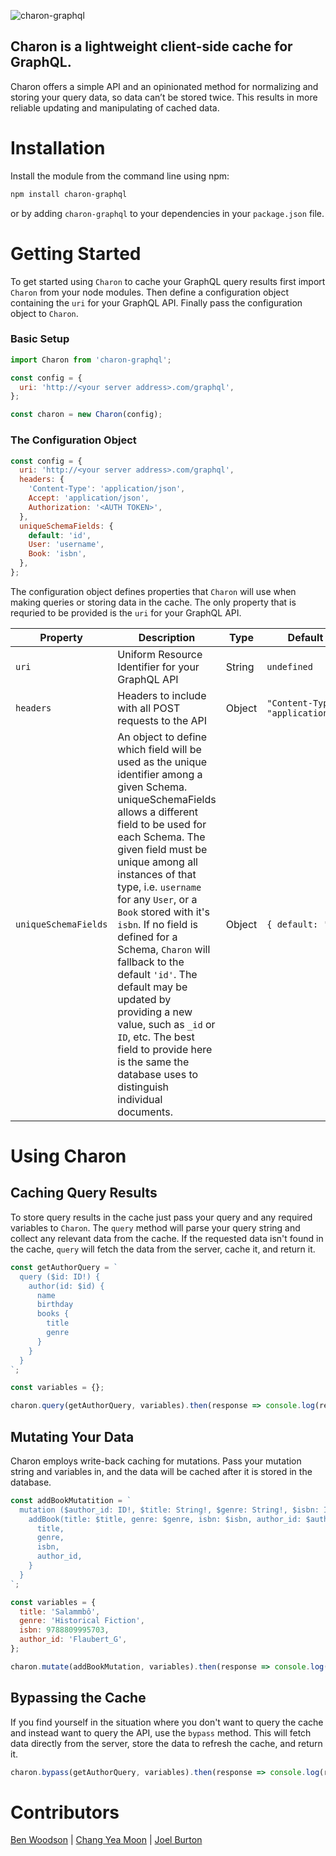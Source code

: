 ![charon-graphql](https://imgur.com/a/TN2nmy2)

## Charon is a lightweight client-side cache for GraphQL.

Charon offers a simple API and an opinionated method for normalizing and storing your query data, so data can’t be stored twice. This results in more reliable updating and manipulating of cached data.

# Installation

Install the module from the command line using npm:

```bash
npm install charon-graphql
```

or by adding `charon-graphql` to your dependencies in your `package.json` file.

# Getting Started

To get started using `Charon` to cache your GraphQL query results first import `Charon` from your node modules. Then define a configuration object containing the `uri` for your GraphQL API. Finally pass the configuration object to `Charon`.

### Basic Setup

```js
import Charon from 'charon-graphql';

const config = {
  uri: 'http://<your server address>.com/graphql',
};

const charon = new Charon(config);
```

### The Configuration Object

```js
const config = {
  uri: 'http://<your server address>.com/graphql',
  headers: {
    'Content-Type': 'application/json',
    Accept: 'application/json',
    Authorization: '<AUTH TOKEN>',
  },
  uniqueSchemaFields: {
    default: 'id',
    User: 'username',
    Book: 'isbn',
  },
};
```

The configuration object defines properties that `Charon` will use when making queries or storing data in the cache. The only property that is requried to be provided is the `uri` for your GraphQL API.

| Property             | Description                                                                                                                                                                                                                                                                                                                                                                                                                                                                                                                                                                     | Type   | Default Value                           |
| -------------------- | ------------------------------------------------------------------------------------------------------------------------------------------------------------------------------------------------------------------------------------------------------------------------------------------------------------------------------------------------------------------------------------------------------------------------------------------------------------------------------------------------------------------------------------------------------------------------------- | ------ | --------------------------------------- |
| `uri`                | Uniform Resource Identifier for your GraphQL API                                                                                                                                                                                                                                                                                                                                                                                                                                                                                                                                | String | `undefined`                             |
| `headers`            | Headers to include with all POST requests to the API                                                                                                                                                                                                                                                                                                                                                                                                                                                                                                                            | Object | `"Content-Type": "application/graphql"` |
| `uniqueSchemaFields` | An object to define which field will be used as the unique identifier among a given Schema. uniqueSchemaFields allows a different field to be used for each Schema. The given field must be unique among all instances of that type, i.e. `username` for any `User`, or a `Book` stored with it's `isbn`. If no field is defined for a Schema, `Charon` will fallback to the default `'id'`. The default may be updated by providing a new value, such as `_id` or `ID`, etc. The best field to provide here is the same the database uses to distinguish individual documents. | Object | `{ default: 'id' }`                     |

# Using Charon

## Caching Query Results

To store query results in the cache just pass your query and any required variables to `Charon`. The `query` method will parse your query string and collect any relevant data from the cache. If the requested data isn't found in the cache, `query` will fetch the data from the server, cache it, and return it.

```js
const getAuthorQuery = `
  query ($id: ID!) {
    author(id: $id) {
      name
      birthday
      books {
        title
        genre
      }
    }
  }
`;

const variables = {};

charon.query(getAuthorQuery, variables).then(response => console.log(respose.data));
```

## Mutating Your Data

Charon employs write-back caching for mutations. Pass your mutation string and variables in, and the data will be cached after it is stored in the database.

```js
const addBookMutatition = `
  mutation ($author_id: ID!, $title: String!, $genre: String!, $isbn: ID!) {
    addBook(title: $title, genre: $genre, isbn: $isbn, author_id: $author_id) {
      title,
      genre,
      isbn,
      author_id,
    }
  }
`;

const variables = {
  title: 'Salammbô',
  genre: 'Historical Fiction',
  isbn: 9788809995703,
  author_id: 'Flaubert_G',
};

charon.mutate(addBookMutation, variables).then(response => console.log(respose.data));
```

## Bypassing the Cache

If you find yourself in the situation where you don't want to query the cache and instead want to query the API, use the `bypass` method. This will fetch data directly from the server, store the data to refresh the cache, and return it.

```js
charon.bypass(getAuthorQuery, variables).then(response => console.log(respose.data));
```

# Contributors

[Ben Woodson] | [Chang Yea Moon] | [Joel Burton]

[ben woodson]: https://github.com/bighatnocattle
[chang yea moon]: https://github.com/changyeamoon
[joel burton]: https://github.com/tidb1ts
